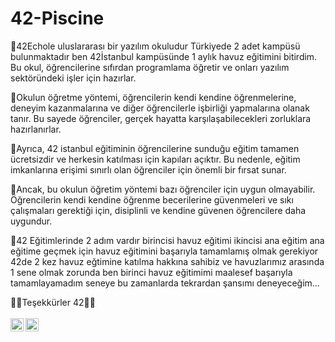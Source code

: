 # 42-Piscine

🚀42Echole uluslararası bir yazılım okuludur Türkiyede 2 adet kampüsü bulunmaktadır ben 42İstanbul kampüsünde 1 aylık havuz eğitimini bitirdim. Bu okul, öğrencilerine sıfırdan programlama öğretir ve onları yazılım sektöründeki işler için hazırlar.

🚀Okulun öğretme yöntemi, öğrencilerin kendi kendine öğrenmelerine, deneyim kazanmalarına ve diğer öğrencilerle işbirliği yapmalarına olanak tanır. Bu sayede öğrenciler, gerçek hayatta karşılaşabilecekleri zorluklara hazırlanırlar.

🚀Ayrıca, 42 istanbul eğitiminin öğrencilerine sunduğu eğitim tamamen ücretsizdir ve herkesin katılması için kapıları açıktır. Bu nedenle, eğitim imkanlarına erişimi sınırlı olan öğrenciler için önemli bir fırsat sunar.

🚀Ancak, bu okulun öğretim yöntemi bazı öğrenciler için uygun olmayabilir. Öğrencilerin kendi kendine öğrenme becerilerine güvenmeleri ve sıkı çalışmaları gerektiği için, disiplinli ve kendine güvenen öğrencilere daha uygundur.

🚀42 Eğitimlerinde 2 adım vardır birincisi havuz eğitimi ikincisi ana eğitim ana eğitime geçmek için havuz eğitimini başarıyla tamamlamış olmak gerekiyor 42de 2 kez havuz eğtimine katılma hakkına sahibiz ve havuzlarımız arasında 1 sene olmak zorunda ben birinci havuz eğitimimi maalesef başarıyla tamamlayamadım seneye bu zamanlarda tekrardan şansımı deneyeceğim...

🚀🚀Teşekkürler 42🚀🚀
<br><br>
<a href="https://www.linkedin.com/in/abdullah-kuş-b0b421212/"><img align="left" src="https://raw.githubusercontent.com/yushi1007/yushi1007/main/images/linkedin.svg" alt="Yu Shi | LinkedIn" width="21px"/></a>
<a href="https://instagram.com/abdullahkusw"><img align="left" src="https://raw.githubusercontent.com/yushi1007/yushi1007/main/images/instagram.svg" alt="Yu Shi | Instagram" width="21px"/></a>


